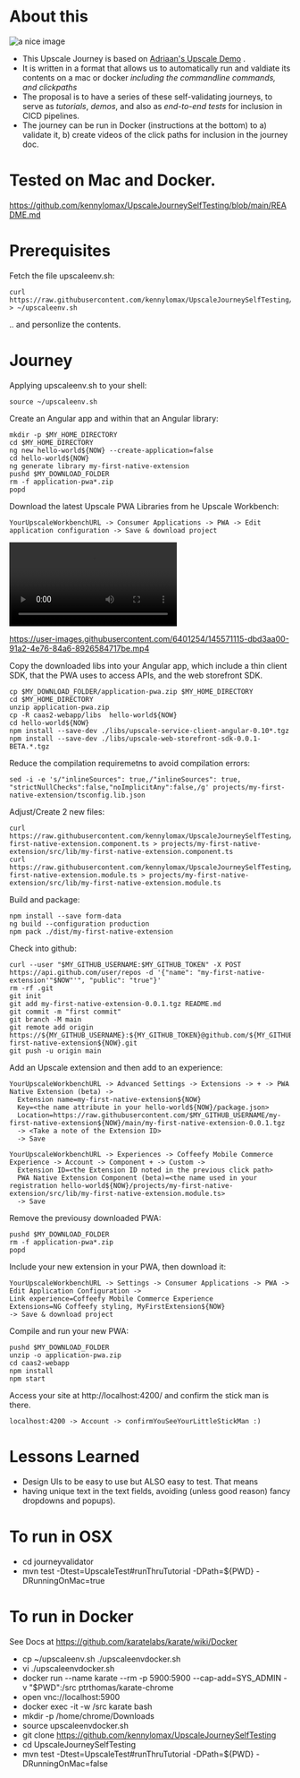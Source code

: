 # About this

![a nice image](https://user-images.githubusercontent.com/6401254/145583040-db7c811d-2b14-4a1a-81a6-5dc90f8fb6ed.png)

- This Upscale Journey is based on [Adriaan's Upscale Demo](https://performancemanager.successfactors.eu/sf/learning?destUrl=https%3a%2f%2fsaplearninghub%2eplateau%2ecom%2flearning%2fuser%2fdeeplink%5fredirect%2ejsp%3flinkId%3dONLINE%5fCONTENT%5fSTRUCTURE%26componentID%3dPSD%5fWEB%5f20955%5fEN%26componentTypeID%3dEXPERT%5fLED%26revisionDate%3d1631693160000%26fromSF%3dY&company=learninghub) .
- It is written in a format that allows us to automatically run and valdiate its contents on a mac or docker *including the commandline commands, and clickpaths*
- The proposal is to have a series of these self-validating journeys, to  serve as *tutorials*, *demos*, and also as *end-to-end tests* for inclusion in CICD pipelines.
- The journey can be run in Docker (instructions at the bottom) to a) validate it, b) create videos of the click paths for inclusion in the journey doc.

# Tested on Mac and Docker.

https://github.com/kennylomax/UpscaleJourneySelfTesting/blob/main/README.md

# Prerequisites

Fetch the file upscaleenv.sh:
``` 
curl https://raw.githubusercontent.com/kennylomax/UpscaleJourneySelfTesting/main/journeymaterial/exampleupscaleenv.sh > ~/upscaleenv.sh 
```
.. and personlize the contents.

# Journey

Applying upscaleenv.sh to your shell:

```commandsOsxOnly
source ~/upscaleenv.sh 
```

Create an Angular app and within that an Angular library:
```commands
mkdir -p $MY_HOME_DIRECTORY
cd $MY_HOME_DIRECTORY
ng new hello-world${NOW} --create-application=false
cd hello-world${NOW}
ng generate library my-first-native-extension
pushd $MY_DOWNLOAD_FOLDER
rm -f application-pwa*.zip
popd

```

Download the latest Upscale PWA Libraries from he Upscale Workbench:
```clickpath:download_PWA
YourUpscaleWorkbenchURL -> Consumer Applications -> PWA -> Edit application configuration -> Save & download project
```

![some vid](https://github.com/kennylomax/UpscaleJourneySelfTesting/blob/main/.github/images/karate_DownloadNewPWA.mp4)

https://user-images.githubusercontent.com/6401254/145571115-dbd3aa00-91a2-4e76-84a6-8926584717be.mp4


Copy the downloaded libs into your Angular app, which include a thin client SDK, that the PWA uses to access APIs, and the web storefront SDK.

```commands
cp $MY_DOWNLOAD_FOLDER/application-pwa.zip $MY_HOME_DIRECTORY
cd $MY_HOME_DIRECTORY 
unzip application-pwa.zip 
cp -R caas2-webapp/libs  hello-world${NOW}
cd hello-world${NOW}
npm install --save-dev ./libs/upscale-service-client-angular-0.10*.tgz 
npm install --save-dev ./libs/upscale-web-storefront-sdk-0.0.1-BETA.*.tgz 
```

Reduce the compilation requiremetns to avoid compilation errors:

```commands
sed -i -e 's/"inlineSources": true,/"inlineSources": true, "strictNullChecks":false,"noImplicitAny":false,/g' projects/my-first-native-extension/tsconfig.lib.json 
```

Adjust/Create 2 new files:
```commands 
curl https://raw.githubusercontent.com/kennylomax/UpscaleJourneySelfTesting/main/journeymaterial/my-first-native-extension.component.ts > projects/my-first-native-extension/src/lib/my-first-native-extension.component.ts
curl https://raw.githubusercontent.com/kennylomax/UpscaleJourneySelfTesting/main/journeymaterial/my-first-native-extension.module.ts > projects/my-first-native-extension/src/lib/my-first-native-extension.module.ts
``` 
 
Build and package:

```commands 
npm install --save form-data
ng build --configuration production
npm pack ./dist/my-first-native-extension
``` 

Check into github:

```commands 
curl --user "$MY_GITHUB_USERNAME:$MY_GITHUB_TOKEN" -X POST https://api.github.com/user/repos -d '{"name": "my-first-native-extension'"$NOW"'", "public": "true"}'
rm -rf .git
git init
git add my-first-native-extension-0.0.1.tgz README.md
git commit -m "first commit"
git branch -M main
git remote add origin https://${MY_GITHUB_USERNAME}:${MY_GITHUB_TOKEN}@github.com/${MY_GITHUB_USERNAME}/my-first-native-extension${NOW}.git
git push -u origin main
``` 

Add an Upscale extension and then add to an experience:

```clickpath:CreateExtensionAndExperience
YourUpscaleWorkbenchURL -> Advanced Settings -> Extensions -> + -> PWA Native Extension (beta) ->
  Extension name=my-first-native-extension${NOW}
  Key=<the name attribute in your hello-world${NOW}/package.json>
  Location=https://raw.githubusercontent.com/$MY_GITHUB_USERNAME/my-first-native-extension${NOW}/main/my-first-native-extension-0.0.1.tgz
  -> <Take a note of the Extension ID>
  -> Save

YourUpscaleWorkbenchURL -> Experiences -> Coffeefy Mobile Commerce Experience -> Account -> Component + -> Custom ->
  Extension ID=<the Extension ID noted in the previous click path>
  PWA Native Extension Component (beta)=<the name used in your registration hello-world${NOW}/projects/my-first-native-extension/src/lib/my-first-native-extension.module.ts>
  -> Save
``` 

Remove the previousy downloaded PWA:

```commands
pushd $MY_DOWNLOAD_FOLDER
rm -f application-pwa*.zip  
popd

```

Include your new extension in your PWA, then download it:
```clickpath:DownloadNewPWA
YourUpscaleWorkbenchURL -> Settings -> Consumer Applications -> PWA -> Edit Application Configuration -> 
Link experience=Coffeefy Mobile Commerce Experience 
Extensions=NG Coffeefy styling, MyFirstExtension${NOW} 
-> Save & download project
``` 

Compile and run your new PWA:
```commands 
pushd $MY_DOWNLOAD_FOLDER
unzip -o application-pwa.zip 
cd caas2-webapp
npm install 
npm start
``` 
Access your site at http://localhost:4200/ and confirm the stick man is there.

```clickpath:ConfirmLittleStickman
localhost:4200 -> Account -> confirmYouSeeYourLittleStickMan :)
``` 

# Lessons Learned 
- Design UIs to be easy to use but ALSO easy to test. That means
- having unique text in the text fields, avoiding (unless good reason) fancy dropdowns and popups). 

# To run in OSX
- cd journeyvalidator
- mvn test -Dtest=UpscaleTest#runThruTutorial -DPath=${PWD} -DRunningOnMac=true

# To run in Docker
See Docs at https://github.com/karatelabs/karate/wiki/Docker

- cp ~/upscaleenv.sh  ./upscaleenvdocker.sh 
- vi ./upscaleenvdocker.sh 
- docker run --name karate --rm -p 5900:5900 --cap-add=SYS_ADMIN -v "$PWD":/src ptrthomas/karate-chrome
- open vnc://localhost:5900
- docker exec -it -w /src karate bash
- mkdir -p /home/chrome/Downloads
- source upscaleenvdocker.sh 
- git clone https://github.com/kennylomax/UpscaleJourneySelfTesting
- cd UpscaleJourneySelfTesting
- mvn test -Dtest=UpscaleTest#runThruTutorial -DPath=${PWD} -DRunningOnMac=false

